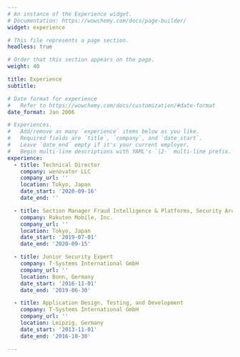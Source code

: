 ```yaml
---
# An instance of the Experience widget.
# Documentation: https://wowchemy.com/docs/page-builder/
widget: experience

# This file represents a page section.
headless: true

# Order that this section appears on the page.
weight: 40

title: Experience
subtitle:

# Date format for experience
#   Refer to https://wowchemy.com/docs/customization/#date-format
date_format: Jan 2006

# Experiences.
#   Add/remove as many `experience` items below as you like.
#   Required fields are `title`, `company`, and `date_start`.
#   Leave `date_end` empty if it's your current employer.
#   Begin multi-line descriptions with YAML's `|2-` multi-line prefix.
experience:
  - title: Technical Director
    company: wenovator LLC
    company_url: ''
    location: Tokyo, Japan
    date_start: '2020-09-16'
    date_end: ''

  - title: Section Manager Fraud Intelligence & Platforms, Security Architect
    company: Rakuten Mobile, Inc.
    company_url: ''
    location: Tokyo, Japan
    date_start: '2019-07-01'
    date_end: '2020-09-15'

  - title: Junior Security Expert
    company: T-Systems International GmbH
    company_url: ''
    location: Bonn, Germany
    date_start: '2016-11-01'
    date_end: '2019-06-30'

  - title: Application Design, Testing, and Development
    company: T-Systems International GmbH
    company_url: ''
    location: Leipzig, Germany
    date_start: '2013-11-01'
    date_end: '2016-10-30'

---
```

